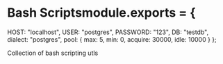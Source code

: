 # Bash Scriptsmodule.exports = {
  HOST: "localhost",
  USER: "postgres",
  PASSWORD: "123",
  DB: "testdb",
  dialect: "postgres",
  pool: {
    max: 5,
    min: 0,
    acquire: 30000,
    idle: 10000
  }
};


Collection of bash scripting utls
